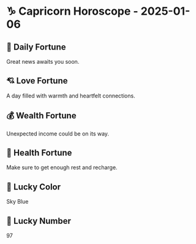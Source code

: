 # ♑ Capricorn Horoscope - 2025-01-06

## 🎯 Daily Fortune

Great news awaits you soon.

## 💘 Love Fortune

A day filled with warmth and heartfelt connections.

## 💰 Wealth Fortune

Unexpected income could be on its way.

## 🌱 Health Fortune

Make sure to get enough rest and recharge.

## 🎨 Lucky Color

Sky Blue

## 🔢 Lucky Number

97
